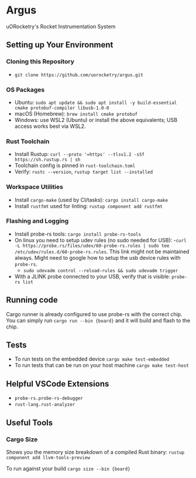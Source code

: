 # Argus 
uORocketry's Rocket Instrumentation System

## Setting up Your Environment
### Cloning this Repository
- `git clone https://github.com/uorocketry/argus.git`

### OS Packages
- Ubuntu: `sudo apt update && sudo apt install -y build-essential cmake protobuf-compiler libusb-1.0-0`
- macOS (Homebrew): `brew install cmake protobuf`
- Windows: use WSL2 (Ubuntu) or install the above equivalents; USB access works best via WSL2.

### Rust Toolchain
- Install Rustup: `curl --proto '=https' --tlsv1.2 -sSf https://sh.rustup.rs | sh`
- Toolchain config is pinned in `rust-toolchain.toml`
- Verify: `rustc --version`, `rustup target list --installed`

### Workspace Utilities
- Install `cargo-make` (used by CI/tasks): `cargo install cargo-make`
- Install `rustfmt` used for linting: `rustup component add rustfmt`

### Flashing and Logging
- Install probe-rs tools: `cargo install probe-rs-tools`
- On linux you need to setup udev rules (no sudo needed for USB): 
  -`curl -L https://probe.rs/files/udev/60-probe-rs.rules | sudo tee /etc/udev/rules.d/60-probe-rs.rules`. This link might not be maintained always. Might need to google how to setup the usb device rules with `probe-rs`.
  - `sudo udevadm control --reload-rules && sudo udevadm trigger`
- With a JLINK probe connected to your USB, verify that is visible: `probe-rs list`

## Running code 
Cargo runner is already configured to use probe-rs with the correct chip. You can simply run `cargo run --bin {board}` and it will build and flash to the chip.

## Tests 
- To run tests on the embedded device `cargo make test-embedded`
- To run tests that can be run on your host machine `cargo make test-host`

## Helpful VSCode Extensions 
- `probe-rs.probe-rs-debugger`
- `rust-lang.rust-analyzer`

## Useful Tools
### Cargo Size
Shows you the memory size breakdown of a compiled Rust binary: `rustup component add llvm-tools-preview`

To run against your build `cargo size --bin {board}`
